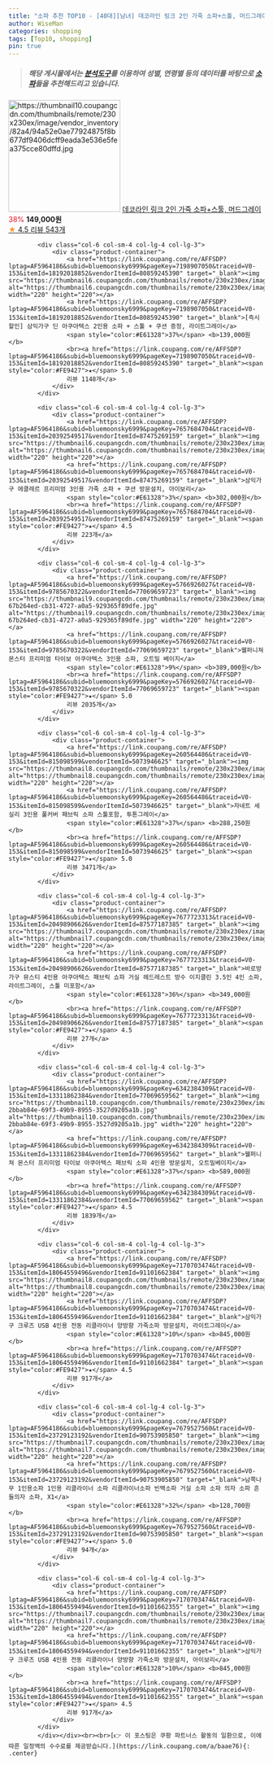 ```yaml
---
title: "소파 추천 TOP10 - [40대][남녀] 데코라인 링크 2인 가죽 소파+스툴, 머드그레이"
author: WiseMan
categories: shopping
tags: [Top10, shopping]
pin: true
---
```


> ##### 해당 게시물에서는 [**분석도구**](https://itemscout.io/)를 이용하여 **성별**, **연령별** 등의 데이터를 바탕으로 [**소파**](https://link.coupang.com/a/baae76)들을 추천해드리고 있습니다.
<div class="container"><div class="row">
            <div class="col-6 col-sm-4 col-lg-4 col-lg-3">
                <div class="product-container">
                    <a href="https://link.coupang.com/re/AFFSDP?lptag=AF5964186&subid=bluemoonsky6999&pageKey=1204404666&traceid=V0-153&itemId=2190159638&vendorItemId=70184296073" target="_blank"><img src="https://thumbnail10.coupangcdn.com/thumbnails/remote/230x230ex/image/vendor_inventory/82a4/94a52e0ae77924875f8b677df9406dcff9eada3e536e5fea375cce80dffd.jpg" alt="https://thumbnail10.coupangcdn.com/thumbnails/remote/230x230ex/image/vendor_inventory/82a4/94a52e0ae77924875f8b677df9406dcff9eada3e536e5fea375cce80dffd.jpg" width="220" height="220"></a>
                    <a href="https://link.coupang.com/re/AFFSDP?lptag=AF5964186&subid=bluemoonsky6999&pageKey=1204404666&traceid=V0-153&itemId=2190159638&vendorItemId=70184296073" target="_blank">데코라인 링크 2인 가죽 소파+스툴, 머드그레이</a>
                    <span style="color:#E61328">38%</span> <b>149,000원</b>
                    <br><a href="https://link.coupang.com/re/AFFSDP?lptag=AF5964186&subid=bluemoonsky6999&pageKey=1204404666&traceid=V0-153&itemId=2190159638&vendorItemId=70184296073" target="_blank"><span style="color:#FE9427">★</span> 4.5
                    리뷰 543개</a>
                </div>
            </div>
            
            <div class="col-6 col-sm-4 col-lg-4 col-lg-3">
                <div class="product-container">
                    <a href="https://link.coupang.com/re/AFFSDP?lptag=AF5964186&subid=bluemoonsky6999&pageKey=7198907050&traceid=V0-153&itemId=18192018852&vendorItemId=80859245390" target="_blank"><img src="https://thumbnail6.coupangcdn.com/thumbnails/remote/230x230ex/image/0905_amir_furniture_max3k/cf82/7d6109058d7d0cfd657a2fa6ded48a51b461a813da752aa4f97853bbb049.jpg" alt="https://thumbnail6.coupangcdn.com/thumbnails/remote/230x230ex/image/0905_amir_furniture_max3k/cf82/7d6109058d7d0cfd657a2fa6ded48a51b461a813da752aa4f97853bbb049.jpg" width="220" height="220"></a>
                    <a href="https://link.coupang.com/re/AFFSDP?lptag=AF5964186&subid=bluemoonsky6999&pageKey=7198907050&traceid=V0-153&itemId=18192018852&vendorItemId=80859245390" target="_blank">[즉시할인] 삼익가구 딘 아쿠아텍스 2인용 소파 + 스툴 + 쿠션 증정, 라이트그레이</a>
                    <span style="color:#E61328">37%</span> <b>139,000원</b>
                    <br><a href="https://link.coupang.com/re/AFFSDP?lptag=AF5964186&subid=bluemoonsky6999&pageKey=7198907050&traceid=V0-153&itemId=18192018852&vendorItemId=80859245390" target="_blank"><span style="color:#FE9427">★</span> 5.0
                    리뷰 1148개</a>
                </div>
            </div>
            
            <div class="col-6 col-sm-4 col-lg-4 col-lg-3">
                <div class="product-container">
                    <a href="https://link.coupang.com/re/AFFSDP?lptag=AF5964186&subid=bluemoonsky6999&pageKey=7657684704&traceid=V0-153&itemId=20392549517&vendorItemId=87475269159" target="_blank"><img src="https://thumbnail6.coupangcdn.com/thumbnails/remote/230x230ex/image/rs_quotation_api/x99mwr5b/5474ed5faf3c4928b10474f3f9e1675d.jpg" alt="https://thumbnail6.coupangcdn.com/thumbnails/remote/230x230ex/image/rs_quotation_api/x99mwr5b/5474ed5faf3c4928b10474f3f9e1675d.jpg" width="220" height="220"></a>
                    <a href="https://link.coupang.com/re/AFFSDP?lptag=AF5964186&subid=bluemoonsky6999&pageKey=7657684704&traceid=V0-153&itemId=20392549517&vendorItemId=87475269159" target="_blank">삼익가구 에클레르 프리미엄 3인용 가죽 소파 + 쿠션 방문설치, 아이보리</a>
                    <span style="color:#E61328">3%</span> <b>302,000원</b>
                    <br><a href="https://link.coupang.com/re/AFFSDP?lptag=AF5964186&subid=bluemoonsky6999&pageKey=7657684704&traceid=V0-153&itemId=20392549517&vendorItemId=87475269159" target="_blank"><span style="color:#FE9427">★</span> 4.5
                    리뷰 223개</a>
                </div>
            </div>
            
            <div class="col-6 col-sm-4 col-lg-4 col-lg-3">
                <div class="product-container">
                    <a href="https://link.coupang.com/re/AFFSDP?lptag=AF5964186&subid=bluemoonsky6999&pageKey=5766926027&traceid=V0-153&itemId=9785670322&vendorItemId=77069659723" target="_blank"><img src="https://thumbnail9.coupangcdn.com/thumbnails/remote/230x230ex/image/retail/images/682541437479971-67b264ed-cb31-4727-a0a5-929365f89dfe.jpg" alt="https://thumbnail9.coupangcdn.com/thumbnails/remote/230x230ex/image/retail/images/682541437479971-67b264ed-cb31-4727-a0a5-929365f89dfe.jpg" width="220" height="220"></a>
                    <a href="https://link.coupang.com/re/AFFSDP?lptag=AF5964186&subid=bluemoonsky6999&pageKey=5766926027&traceid=V0-153&itemId=9785670322&vendorItemId=77069659723" target="_blank">웰퍼니쳐 몬스터 프리미엄 타이보 아쿠아텍스 3인용 소파, 오트밀 베이지</a>
                    <span style="color:#E61328">9%</span> <b>389,000원</b>
                    <br><a href="https://link.coupang.com/re/AFFSDP?lptag=AF5964186&subid=bluemoonsky6999&pageKey=5766926027&traceid=V0-153&itemId=9785670322&vendorItemId=77069659723" target="_blank"><span style="color:#FE9427">★</span> 5.0
                    리뷰 2035개</a>
                </div>
            </div>
            
            <div class="col-6 col-sm-4 col-lg-4 col-lg-3">
                <div class="product-container">
                    <a href="https://link.coupang.com/re/AFFSDP?lptag=AF5964186&subid=bluemoonsky6999&pageKey=260564486&traceid=V0-153&itemId=815098599&vendorItemId=5073946625" target="_blank"><img src="https://thumbnail8.coupangcdn.com/thumbnails/remote/230x230ex/image/vendor_inventory/6ca5/d4ae7881ebb58c05b072b5d9a58c5793e114f57901c156d110d974b8f08d.jpg" alt="https://thumbnail8.coupangcdn.com/thumbnails/remote/230x230ex/image/vendor_inventory/6ca5/d4ae7881ebb58c05b072b5d9a58c5793e114f57901c156d110d974b8f08d.jpg" width="220" height="220"></a>
                    <a href="https://link.coupang.com/re/AFFSDP?lptag=AF5964186&subid=bluemoonsky6999&pageKey=260564486&traceid=V0-153&itemId=815098599&vendorItemId=5073946625" target="_blank">자네트 세실리 3인용 풀커버 패브릭 소파 스툴포함, 투톤그레이</a>
                    <span style="color:#E61328">37%</span> <b>288,250원</b>
                    <br><a href="https://link.coupang.com/re/AFFSDP?lptag=AF5964186&subid=bluemoonsky6999&pageKey=260564486&traceid=V0-153&itemId=815098599&vendorItemId=5073946625" target="_blank"><span style="color:#FE9427">★</span> 5.0
                    리뷰 3471개</a>
                </div>
            </div>
            
            <div class="col-6 col-sm-4 col-lg-4 col-lg-3">
                <div class="product-container">
                    <a href="https://link.coupang.com/re/AFFSDP?lptag=AF5964186&subid=bluemoonsky6999&pageKey=7677723313&traceid=V0-153&itemId=20498906626&vendorItemId=87577187385" target="_blank"><img src="https://thumbnail7.coupangcdn.com/thumbnails/remote/230x230ex/image/vendor_inventory/89e5/610657f97e7ce9d32d784421b9670b47e5c449817a95525dc2984d69e1bf.jpg" alt="https://thumbnail7.coupangcdn.com/thumbnails/remote/230x230ex/image/vendor_inventory/89e5/610657f97e7ce9d32d784421b9670b47e5c449817a95525dc2984d69e1bf.jpg" width="220" height="220"></a>
                    <a href="https://link.coupang.com/re/AFFSDP?lptag=AF5964186&subid=bluemoonsky6999&pageKey=7677723313&traceid=V0-153&itemId=20498906626&vendorItemId=87577187385" target="_blank">바로방가구 뮤스티 4인용 아쿠아텍스 패브릭 쇼파 거실 헤드레스트 방수 이지클린 3.5인 4인 소파, 라이트그레이, 스툴 미포함</a>
                    <span style="color:#E61328">36%</span> <b>349,000원</b>
                    <br><a href="https://link.coupang.com/re/AFFSDP?lptag=AF5964186&subid=bluemoonsky6999&pageKey=7677723313&traceid=V0-153&itemId=20498906626&vendorItemId=87577187385" target="_blank"><span style="color:#FE9427">★</span> 4.5
                    리뷰 27개</a>
                </div>
            </div>
            
            <div class="col-6 col-sm-4 col-lg-4 col-lg-3">
                <div class="product-container">
                    <a href="https://link.coupang.com/re/AFFSDP?lptag=AF5964186&subid=bluemoonsky6999&pageKey=6342384309&traceid=V0-153&itemId=13311862384&vendorItemId=77069659562" target="_blank"><img src="https://thumbnail10.coupangcdn.com/thumbnails/remote/230x230ex/image/retail/images/322404748338317-2bbab84e-69f3-49b9-8955-3527d9205a1b.jpg" alt="https://thumbnail10.coupangcdn.com/thumbnails/remote/230x230ex/image/retail/images/322404748338317-2bbab84e-69f3-49b9-8955-3527d9205a1b.jpg" width="220" height="220"></a>
                    <a href="https://link.coupang.com/re/AFFSDP?lptag=AF5964186&subid=bluemoonsky6999&pageKey=6342384309&traceid=V0-153&itemId=13311862384&vendorItemId=77069659562" target="_blank">웰퍼니쳐 몬스터 프리미엄 타이보 아쿠아텍스 패브릭 소파 4인용 방문설치, 오트밀베이지</a>
                    <span style="color:#E61328">37%</span> <b>589,000원</b>
                    <br><a href="https://link.coupang.com/re/AFFSDP?lptag=AF5964186&subid=bluemoonsky6999&pageKey=6342384309&traceid=V0-153&itemId=13311862384&vendorItemId=77069659562" target="_blank"><span style="color:#FE9427">★</span> 4.5
                    리뷰 1839개</a>
                </div>
            </div>
            
            <div class="col-6 col-sm-4 col-lg-4 col-lg-3">
                <div class="product-container">
                    <a href="https://link.coupang.com/re/AFFSDP?lptag=AF5964186&subid=bluemoonsky6999&pageKey=7170703474&traceid=V0-153&itemId=18064559496&vendorItemId=91101662384" target="_blank"><img src="https://thumbnail8.coupangcdn.com/thumbnails/remote/230x230ex/image/rs_quotation_api/cbs7cobk/5b3b9b5f1de94e9d9c7627af5000dca6.jpg" alt="https://thumbnail8.coupangcdn.com/thumbnails/remote/230x230ex/image/rs_quotation_api/cbs7cobk/5b3b9b5f1de94e9d9c7627af5000dca6.jpg" width="220" height="220"></a>
                    <a href="https://link.coupang.com/re/AFFSDP?lptag=AF5964186&subid=bluemoonsky6999&pageKey=7170703474&traceid=V0-153&itemId=18064559496&vendorItemId=91101662384" target="_blank">삼익가구 크루즈 USB 4인용 전동 리클라이너 양방향 가죽소파 방문설치, 라이트그레이</a>
                    <span style="color:#E61328">10%</span> <b>845,000원</b>
                    <br><a href="https://link.coupang.com/re/AFFSDP?lptag=AF5964186&subid=bluemoonsky6999&pageKey=7170703474&traceid=V0-153&itemId=18064559496&vendorItemId=91101662384" target="_blank"><span style="color:#FE9427">★</span> 4.5
                    리뷰 917개</a>
                </div>
            </div>
            
            <div class="col-6 col-sm-4 col-lg-4 col-lg-3">
                <div class="product-container">
                    <a href="https://link.coupang.com/re/AFFSDP?lptag=AF5964186&subid=bluemoonsky6999&pageKey=7679527560&traceid=V0-153&itemId=23729123192&vendorItemId=90753905850" target="_blank"><img src="https://thumbnail7.coupangcdn.com/thumbnails/remote/230x230ex/image/vendor_inventory/d52d/08713b8e0bd150f028876ae5117353dec99992b3eab9cb1fe0da622d6fb6.jpg" alt="https://thumbnail7.coupangcdn.com/thumbnails/remote/230x230ex/image/vendor_inventory/d52d/08713b8e0bd150f028876ae5117353dec99992b3eab9cb1fe0da622d6fb6.jpg" width="220" height="220"></a>
                    <a href="https://link.coupang.com/re/AFFSDP?lptag=AF5964186&subid=bluemoonsky6999&pageKey=7679527560&traceid=V0-153&itemId=23729123192&vendorItemId=90753905850" target="_blank">남쪽나무 1인용소파 1인용 리클라이너 소파 리클라이너소파 빈백소파 거실 소파 소파 의자 소파 흔들의자 소파, X1</a>
                    <span style="color:#E61328">32%</span> <b>128,700원</b>
                    <br><a href="https://link.coupang.com/re/AFFSDP?lptag=AF5964186&subid=bluemoonsky6999&pageKey=7679527560&traceid=V0-153&itemId=23729123192&vendorItemId=90753905850" target="_blank"><span style="color:#FE9427">★</span> 5.0
                    리뷰 94개</a>
                </div>
            </div>
            
            <div class="col-6 col-sm-4 col-lg-4 col-lg-3">
                <div class="product-container">
                    <a href="https://link.coupang.com/re/AFFSDP?lptag=AF5964186&subid=bluemoonsky6999&pageKey=7170703474&traceid=V0-153&itemId=18064559494&vendorItemId=91101662355" target="_blank"><img src="https://thumbnail7.coupangcdn.com/thumbnails/remote/230x230ex/image/rs_quotation_api/1c77b8tu/0fb7cc489b774471b2b07e2aa2b31447.jpg" alt="https://thumbnail7.coupangcdn.com/thumbnails/remote/230x230ex/image/rs_quotation_api/1c77b8tu/0fb7cc489b774471b2b07e2aa2b31447.jpg" width="220" height="220"></a>
                    <a href="https://link.coupang.com/re/AFFSDP?lptag=AF5964186&subid=bluemoonsky6999&pageKey=7170703474&traceid=V0-153&itemId=18064559494&vendorItemId=91101662355" target="_blank">삼익가구 크루즈 USB 4인용 전동 리클라이너 양방향 가죽소파 방문설치, 아이보리</a>
                    <span style="color:#E61328">10%</span> <b>845,000원</b>
                    <br><a href="https://link.coupang.com/re/AFFSDP?lptag=AF5964186&subid=bluemoonsky6999&pageKey=7170703474&traceid=V0-153&itemId=18064559494&vendorItemId=91101662355" target="_blank"><span style="color:#FE9427">★</span> 4.5
                    리뷰 917개</a>
                </div>
            </div>
            </div></div><br><br>[👉 이 포스팅은 쿠팡 파트너스 활동의 일환으로, 이에 따른 일정액의 수수료를 제공받습니다.](https://link.coupang.com/a/baae76){: .center}